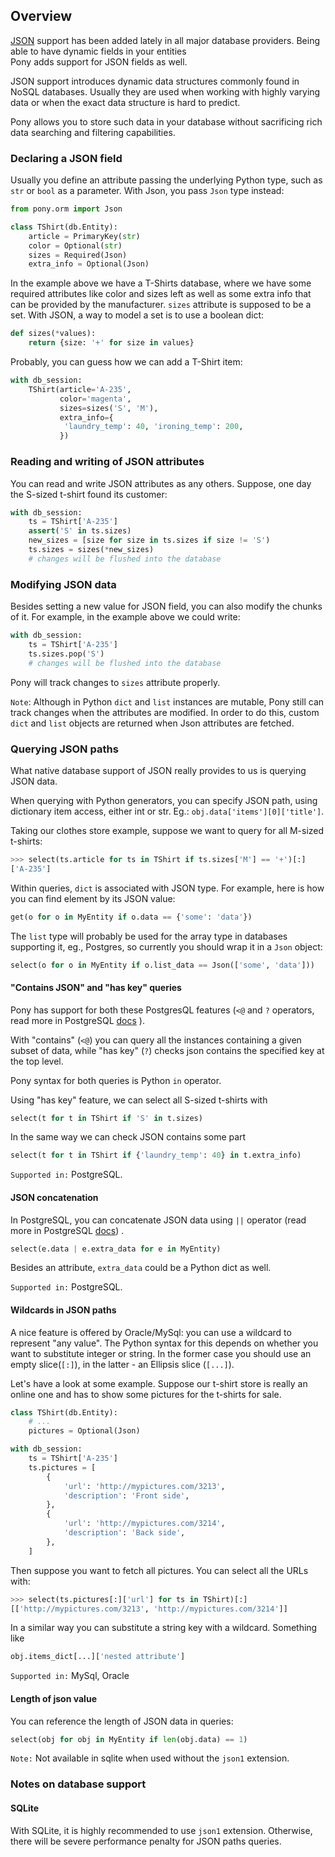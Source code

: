 ## Overview

[JSON](https://en.wikipedia.org/wiki/JSON) support has been added lately in all major database providers.
Being able to have dynamic fields in your entities  
Pony adds support for JSON fields as well.

JSON support introduces dynamic data structures commonly found in NoSQL databases.
Usually they are used when working with highly varying data or
when the exact data structure is hard to predict.

Pony allows you to store
such data in your database without sacrificing rich data searching and
filtering capabilities.

### Declaring a JSON field

Usually you define an attribute passing the underlying Python type, such as `str` or `bool`
as a parameter. With Json, you pass `Json` type instead:

```python
from pony.orm import Json

class TShirt(db.Entity):
    article = PrimaryKey(str)
    color = Optional(str)
    sizes = Required(Json)
    extra_info = Optional(Json)

```

In the example above we have a T-Shirts database, where we have some required attributes
like color and sizes left as well as some extra info that can be provided by the manufacturer.
`sizes` attribute is supposed to be a set. With JSON, a way to model a set is to use a
boolean dict:

```python
def sizes(*values):
    return {size: '+' for size in values}
``` 

Probably, you can guess how we can add a T-Shirt item:
```python
with db_session:
    TShirt(article='A-235',
           color='magenta',
           sizes=sizes('S', 'M'),
           extra_info={
            'laundry_temp': 40, 'ironing_temp': 200,
           })
```

### Reading and writing of JSON attributes

You can read and write JSON attributes as any others. Suppose, one day the S-sized t-shirt
found its customer:

```python
with db_session:
    ts = TShirt['A-235']
    assert('S' in ts.sizes)
    new_sizes = [size for size in ts.sizes if size != 'S')
    ts.sizes = sizes(*new_sizes)
    # changes will be flushed into the database
```

### Modifying JSON data

Besides setting a new value for JSON field, you can also modify the chunks of it.
For example, in the example above we could write:

```python
with db_session:
    ts = TShirt['A-235']
    ts.sizes.pop('S')
    # changes will be flushed into the database
```
Pony will track changes to `sizes` attribute properly.

`Note`: Although in Python `dict` and `list` instances are mutable,
Pony still can track changes when the attributes are modified.
In order to do this, custom `dict` and `list` objects are returned
when Json attributes are fetched.

### Querying JSON paths

What native database support of JSON really provides to us is querying JSON data.

When querying with Python generators, you can specify JSON path,
using dictionary item access, either int or str.
Eg.: `obj.data['items'][0]['title']`.

Taking our clothes store example, suppose we want to query for all M-sized t-shirts:

```python
>>> select(ts.article for ts in TShirt if ts.sizes['M'] == '+')[:]
['A-235']
```

Within queries, `dict` is associated with JSON type. For example, here is how you can find element
by its JSON value:
```python
get(o for o in MyEntity if o.data == {'some': 'data'})
```
The `list` type will probably be used for the array type in databases supporting it, eg., Postgres,
so currently you should wrap it in a `Json` object:

```python
select(o for o in MyEntity if o.list_data == Json(['some', 'data']))
```

#### "Contains JSON" and "has key" queries 

Pony has support for both these PostgresQL features
(`<@` and `?` operators, read more in PostgreSQL [docs](http://www.postgresql.org/docs/9.5/static/functions-json.html#FUNCTIONS-JSONB-OP-TABLE)
).

 With "contains" (`<@`) you can query all the instances containing a given subset of data,
 while "has key" (`?`) checks json contains the specified key at the top level.
 
Pony syntax for both queries is Python `in` operator.

Using "has key" feature, we can select all S-sized t-shirts with
```python
select(t for t in TShirt if 'S' in t.sizes)
```

In the same way we can check JSON contains some part

```python
select(t for t in TShirt if {'laundry_temp': 40} in t.extra_info)
```

`Supported in:` PostgreSQL.

#### JSON concatenation

In PostgreSQL, you can concatenate JSON data using `||` operator
(read more in PostgreSQL [docs](http://www.postgresql.org/docs/9.5/static/functions-json.html#FUNCTIONS-JSONB-OP-TABLE))
.

```python
select(e.data | e.extra_data for e in MyEntity)
```
Besides an attribute, `extra_data` could be a Python dict as well.

`Supported in:` PostgreSQL. 


#### Wildcards in JSON paths

A nice feature is offered by Oracle/MySql: you can use a wildcard to represent "any value".
The Python syntax for this depends on whether you want to substitute integer or string.
In the former case you should use an empty slice(`[:]`), in the latter - an Ellipsis slice
(`[...]`).

Let's have a look at some example. Suppose our t-shirt store is really an online one
and has to show some pictures for the t-shirts for sale.

```python
class TShirt(db.Entity):
    # ...
    pictures = Optional(Json)

with db_session:
    ts = TShirt['A-235']
    ts.pictures = [
        {
            'url': 'http://mypictures.com/3213',
            'description': 'Front side',
        },
        {
            'url': 'http://mypictures.com/3214',
            'description': 'Back side',
        },
    ]
```

Then suppose you want to fetch all pictures. You can select all the URLs with:
```python
>>> select(ts.pictures[:]['url'] for ts in TShirt)[:]
[['http://mypictures.com/3213', 'http://mypictures.com/3214']]
```

In a similar way you can substitute a string key with a wildcard. Something like
```python
obj.items_dict[...]['nested attribute']
```



`Supported in:` MySql, Oracle

#### Length of json value

You can reference the length of JSON data in queries:

```python
select(obj for obj in MyEntity if len(obj.data) == 1)
```

`Note:` Not available in sqlite when used without the `json1` extension.

### Notes on database support

#### SQLite

With SQLite, it is highly recommended to use `json1` extension. Otherwise, there
will be severe performance penalty for JSON paths queries. 